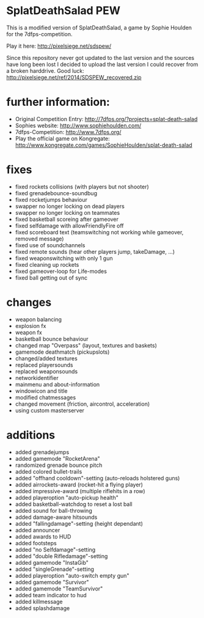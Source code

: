 SplatDeathSalad PEW
===================
This is a modified version of SplatDeathSalad, a game by Sophie Houlden for the 7dfps-competition.

Play it here: http://pixelsiege.net/sdspew/

Since this repository never got updated to the last version and the sources have long been lost I decided to upload the last version I could recover from a broken harddrive.
Good luck: http://pixelsiege.net/ref/2014/SDSPEW_recovered.zip

# further information: #
* Original Competition Entry: http://7dfps.org/?projects=splat-death-salad
* Sophies website: http://www.sophiehoulden.com/
* 7dfps-Competition: http://www.7dfps.org/
* Play the official game on Kongregate: http://www.kongregate.com/games/SophieHoulden/splat-death-salad

# fixes #
* fixed rockets collisions (with players but not shooter)
* fixed grenadebounce-soundbug
* fixed rocketjumps behaviour
* swapper no longer locking on dead players
* swapper no longer locking on teammates
* fixed basketball scoreing after gameover
* fixed selfdamage with allowFriendlyFire off
* fixed scoreboard text (teamswitching not working while gameover, removed message)
* fixed use of soundchannels
* fixed remote sounds (hear other players jump, takeDamage, ...)
* fixed weaponswitching with only 1 gun
* fixed cleaning up rockets
* fixed gameover-loop for Life-modes
* fixed ball getting out of sync

# changes #
* weapon balancing
* explosion fx
* weapon fx
* basketball bounce behaviour
* changed map "Overpass" (layout, textures and baskets)
* gamemode deathmatch (pickupslots)
* changed/added textures
* replaced playersounds
* replaced weaponsounds
* networkidentifier
* mainmenu and about-information
* windowicon and title
* modified chatmessages
* changed movement (friction, aircontrol, acceleration)
* using custom masterserver

# additions #
* added grenadejumps
* added gamemode "RocketArena"
* randomized grenade bounce pitch
* added colored bullet-trails
* added "offhand cooldown"-setting (auto-reloads holstered guns)
* added airrockets-award (rocket-hit a flying player)
* added impressive-award (multiple riflehits in a row)
* added playeroption "auto-pickup health"
* added basketball-watchdog to reset a lost ball
* added sound for ball-throwing
* added damage-aware hitsounds
* added "fallingdamage"-setting (height dependant)
* added announcer
* added awards to HUD
* added footsteps
* added "no Selfdamage"-setting
* added "double Rifledamage"-setting
* added gamemode "InstaGib"
* added "singleGrenade"-setting
* added playeroption "auto-switch empty gun"
* added gamemode "Survivor"
* added gamemode "TeamSurvivor"
* added team indicator to hud
* added killmessage
* added splashdamage
